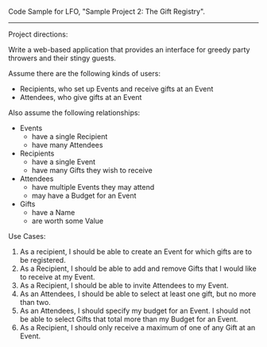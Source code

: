 Code Sample for LFO, "Sample Project 2: The Gift Registry".

---

Project directions:

Write a web-based application that provides an interface for greedy party throwers and their stingy guests.

Assume there are the following kinds of users:
  * Recipients, who set up Events and receive gifts at an Event
  * Attendees, who give gifts at an Event

Also assume the following relationships:
  * Events
    * have a single Recipient
    * have many Attendees
  * Recipients
    * have a single Event
    * have many Gifts they wish to receive
  * Attendees
    * have multiple Events they may attend
    * may have a Budget for an Event
  * Gifts
    * have a Name
    * are worth some Value

Use Cases:
  1. As a recipient, I should be able to create an Event for which gifts are to be registered.
  1. As a Recipient, I should be able to add and remove Gifts that I would like to receive at my Event.
  1. As a Recipient, I should be able to invite Attendees to my Event.
  1. As an Attendees, I should be able to select at least one gift, but no more than two.
  1. As an Attendees, I should specify my budget for an Event. I should not be able to select Gifts that total more than my Budget for an Event.
  1. As a Recipient, I should only receive a maximum of one of any Gift at an Event.